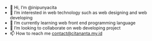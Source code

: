 - 👋 Hi, I’m @inipunyacita
- 👀 I’m interested in web technology such as web designing and web developing
- 🌱 I’m currently learning web front end programming language
- 💞️ I’m looking to collaborate on web developing project
- 📫 How to reach me contact@citananta.my.id

<!---
inipunyacita/inipunyacita is a ✨ special ✨ repository because its `README.md` (this file) appears on your GitHub profile.
You can click the Preview link to take a look at your changes.
--->
